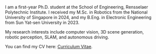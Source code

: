 I am a first-year Ph.D. student at the School of Engineering, Rensselaer Polytechnic Institute. I received my M.Sc. in Robotics from the National University of Singapore in 2024, and my B.Eng. in Electronic Engineering from Sun Yat-sen University in 2023.

My research interests include computer vision, 3D scene generation, robotic perception, SLAM, and autonomous driving.


You can find my CV here: [Curriculum Vitae]([../assets/Curriculum_Vitae.pdf](https://drive.google.com/file/d/1ND_MwGi5PH8nFarODMi-xIU-TPbaG0vG/view?usp=sharing)).

